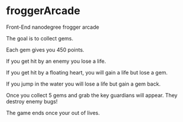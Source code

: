 froggerArcade
=============

Front-End nanodegree frogger arcade

The goal is to collect gems.

Each gem gives you 450 points.

If you get hit by an enemy you lose a life.

If you get hit by a floating heart, you will gain a life but lose a gem.

If you jump in the water you will lose a life but gain a gem back.

Once you collect 5 gems and grab the key guardians will appear.  They destroy enemy bugs!

The game ends once your out of lives.